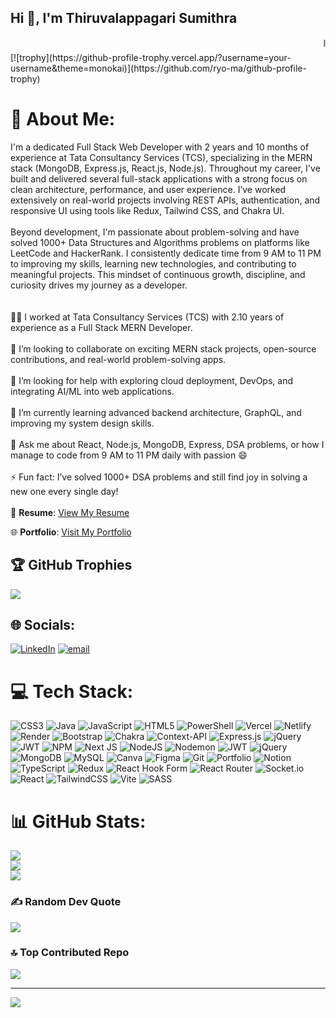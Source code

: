 ## Hi 👋, I'm Thiruvalappagari Sumithra</h1>

<marquee behavior="scroll" direction="left" scrollamount="6">
  I am passionate about full stack web development 💻✨
</marquee>
[![trophy](https://github-profile-trophy.vercel.app/?username=your-username&theme=monokai)](https://github.com/ryo-ma/github-profile-trophy)


# 💫 About Me:
I'm a dedicated Full Stack Web Developer with 2 years and 10 months of experience at Tata Consultancy Services (TCS), specializing in the MERN stack (MongoDB, Express.js, React.js, Node.js). Throughout my career, I've built and delivered several full-stack applications with a strong focus on clean architecture, performance, and user experience. I’ve worked extensively on real-world projects involving REST APIs, authentication, and responsive UI using tools like Redux, Tailwind CSS, and Chakra UI.<br><br>Beyond development, I'm passionate about problem-solving and have solved 1000+ Data Structures and Algorithms problems on platforms like LeetCode and HackerRank. I consistently dedicate time from 9 AM to 11 PM to improving my skills, learning new technologies, and contributing to meaningful projects. This mindset of continuous growth, discipline, and curiosity drives my journey as a developer.<br><br><br>👨‍💻 I worked at Tata Consultancy Services (TCS) with 2.10 years of experience as a Full Stack MERN Developer.<br><br>👯 I’m looking to collaborate on exciting MERN stack projects, open-source contributions, and real-world problem-solving apps.<br><br>🤝 I’m looking for help with exploring cloud deployment, DevOps, and integrating AI/ML into web applications.<br><br>🌱 I’m currently learning advanced backend architecture, GraphQL, and improving my system design skills.<br><br>💬 Ask me about React, Node.js, MongoDB, Express, DSA problems, or how I manage to code from 9 AM to 11 PM daily with passion 😄<br><br>⚡ Fun fact: I’ve solved 1000+ DSA problems and still find joy in solving a new one every single day!<br><br>
📄 **Resume**: [View My Resume](https://drive.google.com/file/d/1GhJZCUin75sCnmCR_Qs_gpGZcza4rgG2/view?usp=sharing)

🌐 **Portfolio**: [Visit My Portfolio](https://sumithrat.netlify.app/)


## 🏆 GitHub Trophies
![](https://github-profile-trophy.vercel.app/?username=Sumithra49&theme=radical&no-frame=false&no-bg=false&margin-w=4)
## 🌐 Socials:
[![LinkedIn](https://img.shields.io/badge/LinkedIn-%230077B5.svg?logo=linkedin&logoColor=white)](https://linkedin.com/in/https://www.linkedin.com/in/sumithrat49/) [![email](https://img.shields.io/badge/Email-D14836?logo=gmail&logoColor=white)](mailto:sumithrat49@gmail.com) 

# 💻 Tech Stack:
![CSS3](https://img.shields.io/badge/css3-%231572B6.svg?style=for-the-badge&logo=css3&logoColor=white) ![Java](https://img.shields.io/badge/java-%23ED8B00.svg?style=for-the-badge&logo=openjdk&logoColor=white) ![JavaScript](https://img.shields.io/badge/javascript-%23323330.svg?style=for-the-badge&logo=javascript&logoColor=%23F7DF1E) ![HTML5](https://img.shields.io/badge/html5-%23E34F26.svg?style=for-the-badge&logo=html5&logoColor=white) ![PowerShell](https://img.shields.io/badge/PowerShell-%235391FE.svg?style=for-the-badge&logo=powershell&logoColor=white) ![Vercel](https://img.shields.io/badge/vercel-%23000000.svg?style=for-the-badge&logo=vercel&logoColor=white) ![Netlify](https://img.shields.io/badge/netlify-%23000000.svg?style=for-the-badge&logo=netlify&logoColor=#00C7B7) ![Render](https://img.shields.io/badge/Render-%46E3B7.svg?style=for-the-badge&logo=render&logoColor=white) ![Bootstrap](https://img.shields.io/badge/bootstrap-%238511FA.svg?style=for-the-badge&logo=bootstrap&logoColor=white) ![Chakra](https://img.shields.io/badge/chakra-%234ED1C5.svg?style=for-the-badge&logo=chakraui&logoColor=white) ![Context-API](https://img.shields.io/badge/Context--Api-000000?style=for-the-badge&logo=react) ![Express.js](https://img.shields.io/badge/express.js-%23404d59.svg?style=for-the-badge&logo=express&logoColor=%2361DAFB) ![jQuery](https://img.shields.io/badge/jquery-%230769AD.svg?style=for-the-badge&logo=jquery&logoColor=white) ![JWT](https://img.shields.io/badge/JWT-black?style=for-the-badge&logo=JSON%20web%20tokens) ![NPM](https://img.shields.io/badge/NPM-%23CB3837.svg?style=for-the-badge&logo=npm&logoColor=white) ![Next JS](https://img.shields.io/badge/Next-black?style=for-the-badge&logo=next.js&logoColor=white) ![NodeJS](https://img.shields.io/badge/node.js-6DA55F?style=for-the-badge&logo=node.js&logoColor=white) ![Nodemon](https://img.shields.io/badge/NODEMON-%23323330.svg?style=for-the-badge&logo=nodemon&logoColor=%BBDEAD) ![JWT](https://img.shields.io/badge/JWT-black?style=for-the-badge&logo=JSON%20web%20tokens) ![jQuery](https://img.shields.io/badge/jquery-%230769AD.svg?style=for-the-badge&logo=jquery&logoColor=white) ![MongoDB](https://img.shields.io/badge/MongoDB-%234ea94b.svg?style=for-the-badge&logo=mongodb&logoColor=white) ![MySQL](https://img.shields.io/badge/mysql-4479A1.svg?style=for-the-badge&logo=mysql&logoColor=white) ![Canva](https://img.shields.io/badge/Canva-%2300C4CC.svg?style=for-the-badge&logo=Canva&logoColor=white) ![Figma](https://img.shields.io/badge/figma-%23F24E1E.svg?style=for-the-badge&logo=figma&logoColor=white) ![Git](https://img.shields.io/badge/git-%23F05033.svg?style=for-the-badge&logo=git&logoColor=white) ![Portfolio](https://img.shields.io/badge/Portfolio-%23000000.svg?style=for-the-badge&logo=firefox&logoColor=#FF7139) ![Notion](https://img.shields.io/badge/Notion-%23000000.svg?style=for-the-badge&logo=notion&logoColor=white) ![TypeScript](https://img.shields.io/badge/typescript-%23007ACC.svg?style=for-the-badge&logo=typescript&logoColor=white) ![Redux](https://img.shields.io/badge/redux-%23593d88.svg?style=for-the-badge&logo=redux&logoColor=white) ![React Hook Form](https://img.shields.io/badge/React%20Hook%20Form-%23EC5990.svg?style=for-the-badge&logo=reacthookform&logoColor=white) ![React Router](https://img.shields.io/badge/React_Router-CA4245?style=for-the-badge&logo=react-router&logoColor=white) ![Socket.io](https://img.shields.io/badge/Socket.io-black?style=for-the-badge&logo=socket.io&badgeColor=010101) ![React](https://img.shields.io/badge/react-%2320232a.svg?style=for-the-badge&logo=react&logoColor=%2361DAFB) ![TailwindCSS](https://img.shields.io/badge/tailwindcss-%2338B2AC.svg?style=for-the-badge&logo=tailwind-css&logoColor=white) ![Vite](https://img.shields.io/badge/vite-%23646CFF.svg?style=for-the-badge&logo=vite&logoColor=white) ![SASS](https://img.shields.io/badge/SASS-hotpink.svg?style=for-the-badge&logo=SASS&logoColor=white)
# 📊 GitHub Stats:
![](https://github-readme-stats.vercel.app/api?username=Sumithra49&theme=dark&hide_border=false&include_all_commits=false&count_private=false)<br/>
![](https://nirzak-streak-stats.vercel.app/?user=Sumithra49&theme=dark&hide_border=false)<br/>
![](https://github-readme-stats.vercel.app/api/top-langs/?username=Sumithra49&theme=dark&hide_border=false&include_all_commits=false&count_private=false&layout=compact)



### ✍️ Random Dev Quote
![](https://quotes-github-readme.vercel.app/api?type=horizontal&theme=radical)

### 🔝 Top Contributed Repo
![](https://github-contributor-stats.vercel.app/api?username=Sumithra49&limit=5&theme=dark&combine_all_yearly_contributions=true)

---
[![](https://visitcount.itsvg.in/api?id=Sumithra49&icon=0&color=0)](https://visitcount.itsvg.in)

<!-- Proudly created with GPRM ( https://gprm.itsvg.in ) -->
